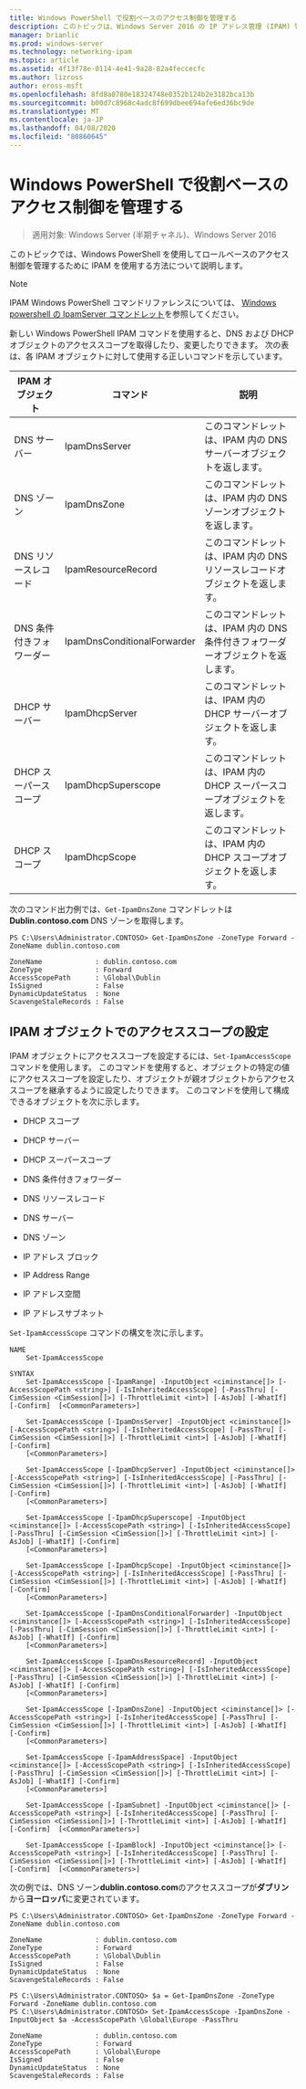 ```yaml
---
title: Windows PowerShell で役割ベースのアクセス制御を管理する
description: このトピックは、Windows Server 2016 の IP アドレス管理 (IPAM) 管理ガイドに含まれています。
manager: brianlic
ms.prod: windows-server
ms.technology: networking-ipam
ms.topic: article
ms.assetid: 4f13f78e-0114-4e41-9a28-82a4feccecfc
ms.author: lizross
author: eross-msft
ms.openlocfilehash: 8fd8a0780e18324748e0352b124b2e3182bca13b
ms.sourcegitcommit: b00d7c8968c4adc8f699dbee694afe6ed36bc9de
ms.translationtype: MT
ms.contentlocale: ja-JP
ms.lasthandoff: 04/08/2020
ms.locfileid: "80860645"
---
```

# <a name="manage-role-based-access-control-with-windows-powershell"></a>Windows PowerShell で役割ベースのアクセス制御を管理する

>適用対象: Windows Server (半期チャネル)、Windows Server 2016

このトピックでは、Windows PowerShell を使用してロールベースのアクセス制御を管理するために IPAM を使用する方法について説明します。  
  
>[!NOTE]
>IPAM Windows PowerShell コマンドリファレンスについては、 [Windows powershell の IpamServer コマンドレット](https://docs.microsoft.com/powershell/module/ipamserver/?view=win10-ps)を参照してください。  
  
新しい Windows PowerShell IPAM コマンドを使用すると、DNS および DHCP オブジェクトのアクセススコープを取得したり、変更したりできます。 次の表は、各 IPAM オブジェクトに対して使用する正しいコマンドを示しています。  
  
|IPAM オブジェクト|コマンド|説明|  
|---------------|-----------|---------------|  
|DNS サーバー|IpamDnsServer|このコマンドレットは、IPAM 内の DNS サーバーオブジェクトを返します。|  
|DNS ゾーン|IpamDnsZone|このコマンドレットは、IPAM 内の DNS ゾーンオブジェクトを返します。|  
|DNS リソースレコード|IpamResourceRecord|このコマンドレットは、IPAM 内の DNS リソースレコードオブジェクトを返します。|  
|DNS 条件付きフォワーダー|IpamDnsConditionalForwarder|このコマンドレットは、IPAM 内の DNS 条件付きフォワーダーオブジェクトを返します。|  
|DHCP サーバー|IpamDhcpServer|このコマンドレットは、IPAM 内の DHCP サーバーオブジェクトを返します。|  
|DHCP スーパースコープ|IpamDhcpSuperscope|このコマンドレットは、IPAM 内の DHCP スーパースコープオブジェクトを返します。|  
|DHCP スコープ|IpamDhcpScope|このコマンドレットは、IPAM 内の DHCP スコープオブジェクトを返します。|  
  
次のコマンド出力例では、`Get-IpamDnsZone` コマンドレットは**Dublin.contoso.com** DNS ゾーンを取得します。  
  
```  
PS C:\Users\Administrator.CONTOSO> Get-IpamDnsZone -ZoneType Forward -ZoneName dublin.contoso.com  
  
ZoneName             : dublin.contoso.com  
ZoneType             : Forward  
AccessScopePath      : \Global\Dublin  
IsSigned             : False  
DynamicUpdateStatus  : None  
ScavengeStaleRecords : False  
```  
  
## <a name="setting-access-scopes-on-ipam-objects"></a>IPAM オブジェクトでのアクセススコープの設定  
IPAM オブジェクトにアクセススコープを設定するには、`Set-IpamAccessScope` コマンドを使用します。 このコマンドを使用すると、オブジェクトの特定の値にアクセススコープを設定したり、オブジェクトが親オブジェクトからアクセススコープを継承するように設定したりできます。 このコマンドを使用して構成できるオブジェクトを次に示します。  
  
-   DHCP スコープ  
  
-   DHCP サーバー  
  
-   DHCP スーパースコープ  
  
-   DNS 条件付きフォワーダー  
  
-   DNS リソースレコード  
  
-   DNS サーバー  
  
-   DNS ゾーン  
  
-   IP アドレス ブロック  
  
-   IP Address Range  
  
-   IP アドレス空間  
  
-   IP アドレスサブネット  
  
`Set-IpamAccessScope` コマンドの構文を次に示します。  
  
```  
NAME  
    Set-IpamAccessScope  
  
SYNTAX  
    Set-IpamAccessScope [-IpamRange] -InputObject <ciminstance[]> [-AccessScopePath <string>] [-IsInheritedAccessScope] [-PassThru] [-CimSession <CimSession[]>] [-ThrottleLimit <int>] [-AsJob] [-WhatIf] [-Confirm]  [<CommonParameters>]  
  
    Set-IpamAccessScope [-IpamDnsServer] -InputObject <ciminstance[]> [-AccessScopePath <string>] [-IsInheritedAccessScope] [-PassThru] [-CimSession <CimSession[]>] [-ThrottleLimit <int>] [-AsJob] [-WhatIf] [-Confirm]  
    [<CommonParameters>]  
  
    Set-IpamAccessScope [-IpamDhcpServer] -InputObject <ciminstance[]> [-AccessScopePath <string>] [-IsInheritedAccessScope] [-PassThru] [-CimSession <CimSession[]>] [-ThrottleLimit <int>] [-AsJob] [-WhatIf] [-Confirm]  
    [<CommonParameters>]  
  
    Set-IpamAccessScope [-IpamDhcpSuperscope] -InputObject <ciminstance[]> [-AccessScopePath <string>] [-IsInheritedAccessScope] [-PassThru] [-CimSession <CimSession[]>] [-ThrottleLimit <int>] [-AsJob] [-WhatIf] [-Confirm]  
    [<CommonParameters>]  
  
    Set-IpamAccessScope [-IpamDhcpScope] -InputObject <ciminstance[]> [-AccessScopePath <string>] [-IsInheritedAccessScope] [-PassThru] [-CimSession <CimSession[]>] [-ThrottleLimit <int>] [-AsJob] [-WhatIf] [-Confirm]  
    [<CommonParameters>]  
  
    Set-IpamAccessScope [-IpamDnsConditionalForwarder] -InputObject <ciminstance[]> [-AccessScopePath <string>] [-IsInheritedAccessScope] [-PassThru] [-CimSession <CimSession[]>] [-ThrottleLimit <int>] [-AsJob] [-WhatIf] [-Confirm]  
    [<CommonParameters>]  
  
    Set-IpamAccessScope [-IpamDnsResourceRecord] -InputObject <ciminstance[]> [-AccessScopePath <string>] [-IsInheritedAccessScope] [-PassThru] [-CimSession <CimSession[]>] [-ThrottleLimit <int>] [-AsJob] [-WhatIf] [-Confirm]  
    [<CommonParameters>]  
  
    Set-IpamAccessScope [-IpamDnsZone] -InputObject <ciminstance[]> [-AccessScopePath <string>] [-IsInheritedAccessScope] [-PassThru] [-CimSession <CimSession[]>] [-ThrottleLimit <int>] [-AsJob] [-WhatIf] [-Confirm]  
    [<CommonParameters>]  
  
    Set-IpamAccessScope [-IpamAddressSpace] -InputObject <ciminstance[]> [-AccessScopePath <string>] [-IsInheritedAccessScope] [-PassThru] [-CimSession <CimSession[]>] [-ThrottleLimit <int>] [-AsJob] [-WhatIf] [-Confirm]  
    [<CommonParameters>]  
  
    Set-IpamAccessScope [-IpamSubnet] -InputObject <ciminstance[]> [-AccessScopePath <string>] [-IsInheritedAccessScope] [-PassThru] [-CimSession <CimSession[]>] [-ThrottleLimit <int>] [-AsJob] [-WhatIf] [-Confirm]  [<CommonParameters>]  
  
    Set-IpamAccessScope [-IpamBlock] -InputObject <ciminstance[]> [-AccessScopePath <string>] [-IsInheritedAccessScope] [-PassThru] [-CimSession <CimSession[]>] [-ThrottleLimit <int>] [-AsJob] [-WhatIf] [-Confirm]  [<CommonParameters>]  
```  
  
次の例では、DNS ゾーン**dublin.contoso.com**のアクセススコープが**ダブリン**から**ヨーロッパ**に変更されています。  
  
```  
PS C:\Users\Administrator.CONTOSO> Get-IpamDnsZone -ZoneType Forward -ZoneName dublin.contoso.com  
  
ZoneName             : dublin.contoso.com  
ZoneType             : Forward  
AccessScopePath      : \Global\Dublin  
IsSigned             : False  
DynamicUpdateStatus  : None  
ScavengeStaleRecords : False  
  
PS C:\Users\Administrator.CONTOSO> $a = Get-IpamDnsZone -ZoneType Forward -ZoneName dublin.contoso.com  
PS C:\Users\Administrator.CONTOSO> Set-IpamAccessScope -IpamDnsZone -InputObject $a -AccessScopePath \Global\Europe -PassThru  
  
ZoneName             : dublin.contoso.com  
ZoneType             : Forward  
AccessScopePath      : \Global\Europe  
IsSigned             : False  
DynamicUpdateStatus  : None  
ScavengeStaleRecords : False  
```  
  


